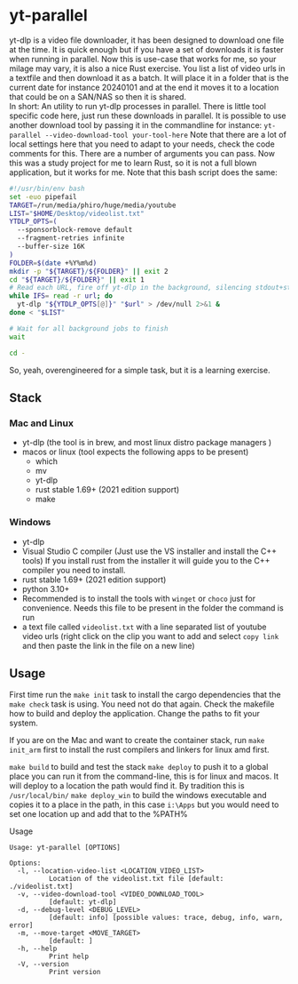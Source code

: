  # yt-parallel
yt-dlp is a video file downloader, it has been designed to download one file at the time. It is quick enough but if you have a set of downloads it is faster 
when running in parallel. Now this is use-case that works for me, so your milage may vary, it is also a nice Rust exercise. You list a list of video urls in a textfile and then download it as a batch. It will place it in a folder that is the current date for instance 20240101 and at the end it moves it to a location that could be on a SAN/NAS so then it is shared.  
In short: 
An utility to run yt-dlp processes in parallel. There is little tool specific code here, just run 
these downloads in parallel. 
It is possible to use another download tool by passing it in the commandline for instance: `yt-parallel --video-download-tool your-tool-here`
Note that there are a lot of local settings here that you need to adapt to your needs, check the 
code comments for this. There are a number of arguments you can pass. 
Now this was a study project for me to learn Rust, so it is not a full blown application, but it works for me.
Note that this bash script does the same: 

```bash
#!/usr/bin/env bash
set -euo pipefail
TARGET=/run/media/phiro/huge/media/youtube
LIST="$HOME/Desktop/videolist.txt"
YTDLP_OPTS=(
  --sponsorblock-remove default
  --fragment-retries infinite
  --buffer-size 16K
)
FOLDER=$(date +%Y%m%d)
mkdir -p "${TARGET}/${FOLDER}" || exit 2
cd "${TARGET}/${FOLDER}" || exit 1
# Read each URL, fire off yt-dlp in the background, silencing stdout+stderr
while IFS= read -r url; do
  yt-dlp "${YTDLP_OPTS[@]}" "$url" > /dev/null 2>&1 &
done < "$LIST"

# Wait for all background jobs to finish
wait

cd -
```
So, yeah, overengineered for a simple task, but it is a learning exercise.

## Stack 

### Mac and Linux
- yt-dlp (the tool is in brew, and most linux distro package managers )
- macos or linux (tool expects the following apps to be present)
  - which
  - mv
  - yt-dlp
  - rust stable 1.69+ (2021 edition support)
  - make
### Windows
  - yt-dlp
  - Visual Studio C compiler (Just use the VS installer and install the C++ tools) If you install rust from the installer it will guide you to the C++ compiler you need to install. 
  - rust stable 1.69+  (2021 edition support)
  - python 3.10+ 
  - Recommended is to install the tools with `winget` or `choco` just for convenience. 
Needs this file to be present in the folder the command is run 
  - a text file called `videolist.txt` with a line separated list of youtube video urls (right click on the clip you want to add and select `copy link` and then paste the link in the file on a new line)
## Usage 

First time run the `make init` task to install the cargo dependencies that the `make check` task is using. You need not do that again.
Check the makefile how to build and deploy the application. Change the paths to fit your system.

If you are on the Mac and want to create the container stack, run `make init_arm` first to install the rust
compilers and linkers for linux amd first. 

`make build` to build and test the stack 
`make deploy` to push it to a global place you can run it from the command-line, this is for linux and macos. It will deploy to a location the path would find it. By tradition this is `/usr/local/bin/`
`make deploy_win` to build the windows executable and copies it to a place in the path, in this case `i:\Apps` but you would need to set one location up and add that to the %PATH%
 
Usage
```text
Usage: yt-parallel [OPTIONS]

Options:
  -l, --location-video-list <LOCATION_VIDEO_LIST>
          Location of the videolist.txt file [default: ./videolist.txt]
  -v, --video-download-tool <VIDEO_DOWNLOAD_TOOL>
          [default: yt-dlp]
  -d, --debug-level <DEBUG_LEVEL>
          [default: info] [possible values: trace, debug, info, warn, error]
  -m, --move-target <MOVE_TARGET>
          [default: ]
  -h, --help
          Print help
  -V, --version
          Print version

```

